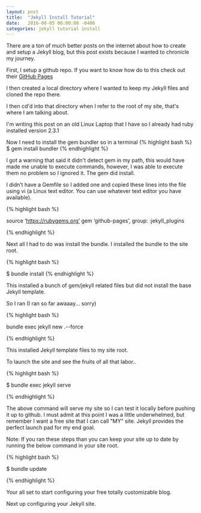 ```yaml
---
layout: post
title:  "Jekyll Install Tutorial"
date:   2016-08-05 06:00:08 -0400
categories: jekyll tutorial install
---
```

There are a ton of much better posts on the internet about how to create and setup a Jekyll blog, but this post exists because I wanted to chronicle my journey.

First, I setup a github repo.  If you want to know how do to this check out their [GitHub Pages][github-pages]

I then created a local directory where I wanted to keep my Jekyll files and cloned the repo there.

I then cd'd into that directory when I refer to the root of my site, that's where I am talking about.

I'm writing this post on an old Linux Laptop that I have so I already had ruby installed version 2.3.1

Now I need to install the gem bundler so in a terminal
{% highlight bash %} 
$ gem install bundler
{% endhighlight %}

I got a warning that said it didn't detect gem in my path, this would have made me unable to execute commands, however, I was able to execute them no problem so I ignored it.  The gem did install.

I didn’t have a Gemfile so I added one and copied these lines into the file using vi (a Linux text editor.  You can use whatever text editor you have available).

{% highlight bash %}

source ‘https://rubygems.org’
gem ‘github-pages’, group: :jekyll_plugins

{% endhighlight %}

Next all I had to do was install the bundle.  I installed the bundle to the site root.

{% highlight bash %}

$ bundle install 
{% endhighlight %}

This installed a bunch of gem/jekyll related files but did not install the base Jekyll template.

So I ran (I ran so far awaaay... sorry)

{% highlight bash %}

bundle exec jekyll new .--force

{% endhighlight %}

This installed Jekyll template files to my site root.

To launch the site and see the fruits of all that labor..

{% highlight bash %}

$ bundle exec jekyll serve

{% endhighlight %}

The above command will serve my site so I can test it locally before pushing it up to github.  I must admit at this point I was a little underwhelmed, but remember I want a free site that I can call "MY" site.  Jekyll provides the perfect launch pad for my end goal.

Note:  If you ran these steps than you can keep your site up to date by running the below command in your site root.

{% highlight bash %}

$ bundle update 

{% endhighlight %}

Your all set to start configuring your free totally customizable blog.

Next up configuring your Jekyll site.

[github-pages]: https://pages.github.com/

